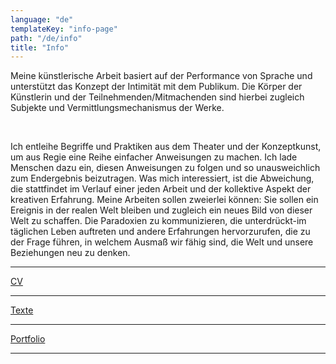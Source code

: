 ```yaml
---
language: "de"
templateKey: "info-page"
path: "/de/info"
title: "Info"
---
```


<div class='info'>
<p>
 Meine künstlerische Arbeit basiert auf der Performance von Sprache und unterstützt das Konzept der Intimität mit dem Publikum. Die Körper der Künstlerin und der Teilnehmenden/Mitmachenden sind hierbei zugleich Subjekte und Vermittlungsmechanismus der Werke.
</p>
<br />
<p>
Ich entleihe Begriffe und Praktiken aus dem Theater und der Konzeptkunst, um aus Regie eine Reihe einfacher Anweisungen zu machen. Ich lade Menschen dazu ein, diesen Anweisungen zu folgen und so unausweichlich zum Endergebnis beizutragen. Was mich interessiert, ist die Abweichung, die stattfindet im Verlauf einer jeden Arbeit und der kollektive Aspekt der kreativen Erfahrung. Meine Arbeiten sollen zweierlei können: Sie sollen ein Ereignis in der realen Welt bleiben und zugleich ein neues Bild von dieser Welt zu schaffen. Die Paradoxien zu kommunizieren, die unterdrückt-im täglichen Leben auftreten und andere Erfahrungen hervorzurufen, die zu der Frage führen, in welchem Ausmaß wir fähig sind, die Welt und unsere Beziehungen neu zu denken.
</p>
<hr />

<p>
  <a href='../pdf/Tsampazi_CV_de.pdf' target='_blank' class='textOverlay'>CV</a>
</p>

<hr />

<p>
  <a href='../pdf/Tsampazi_text_de.pdf' target='_blank' class='textOverlay'>Texte</a>
</p>

<hr />

<p>
  <a href='Tsampazi_text_de.pdf' target='_blank' class='textOverlay'>Portfolio</a>
</p>

<hr />
</div>
